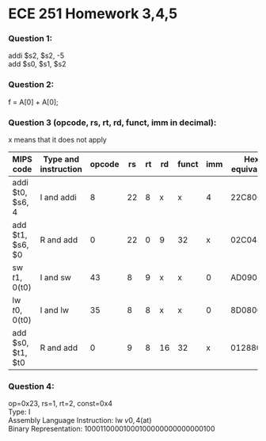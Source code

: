 # ECE 251 Homework 3,4,5

 ### Question 1: <br />
addi $s2, $s2, -5 <br />
add $s0, $s1, $s2

### Question 2: <br />
f = A[0] + A[0];

### Question 3 (opcode, rs, rt, rd, funct, imm in decimal): <br />
x means that it does not apply

| MIPS code         | Type and instruction | opcode | rs  | rt  | rd  | funct | imm | Hex equivalent |
| ----------------- | ----                 | ------ | --- | --- | --- | ----- | --- | -------------- |
| addi $t0, $s6, 4  | I and addi           | 8      | 22  | 8   | x   | x     | 4   | 22C80004       |
| add $t1, $s6, $0  | R and add            | 0      | 22  | 0   | 9   | 32    | x   | 02C04820       |
| sw $t1, 0($t0)    | I and sw             | 43     | 8   | 9   | x   | x     | 0   | AD090000       |
| lw $t0, 0($t0)    | I and lw             | 35     | 8   | 8   | x   | x     | 0   | 8D080000       |
| add $s0, $t1, $t0 | R and add            | 0      | 9   | 8   | 16  | 32    | x   | 01288020       |

### Question 4: 
op=0x23, rs=1, rt=2, const=0x4 <br />
Type: I <br />
Assembly Language Instruction: lw $v0, 4($at) <br />
Binary Representation: 10001100001000100000000000000100
